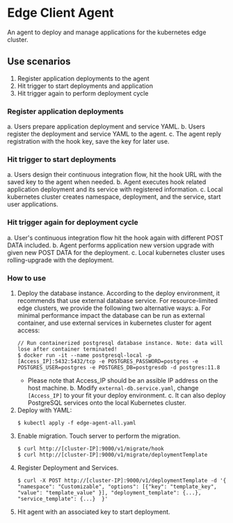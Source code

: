 Edge Client Agent
=================
An agent to deploy and manage applications for the kubernetes edge cluster.

## Use scenarios
1. Register application deployments to the agent
2. Hit trigger to start deployments and application
3. Hit trigger again to perform deployment cycle

### Register application deployments
a. Users prepare application deployment and service YAML.
b. Users register the deployment and service YAML to the agent.
c. The agent reply registration with the hook key, save the key for later use.

### Hit trigger to start deployments
a. Users design their continuous integration flow, hit the hook URL with the saved key to the agent when needed.
b. Agent executes hook related application deployment and its service with registered information.
c. Local kubernetes cluster creates namespace, deployment, and the service, start user applications.

### Hit trigger again for deployment cycle
a. User's continuous integration flow hit the hook again with different POST DATA included.
b. Agent performs application new version upgrade with given new POST DATA for the deployment.
c. Local kubernetes cluster uses rolling-upgrade with the deployment.

### How to use

1. Deploy the database instance. According to the deploy environment, it recommends that use external database service. For resource-limited edge clusters, we provide the following two alternative ways:
   a. For minimal performance impact the database can be run as external container, and use external services in kubernetes cluster for agent access:
	```=shell
	// Run containerized postgresql database instance. Note: data will lose after container terminated!
	$ docker run -it --name postgresql-local -p [Access_IP]:5432:5432/tcp -e POSTGRES_PASSWORD=postgres -e POSTGRES_USER=postgres -e POSTGRES_DB=postgresdb -d postgres:11.8
	```
	* Please note that Access_IP should be an assible IP address on the host machine.
   b. Modify `external-db.service.yaml`, change `[Access_IP]` to your fit your deploy environment.
   c. It can also deploy PostgreSQL services onto the local Kubernetes cluster.
2. Deploy with YAML:
   ```=shell
   $ kubectl apply -f edge-agent-all.yaml
   ```
3. Enable migration. Touch server to perform the migration.
   ```=shell
   $ curl http://[cluster-IP]:9000/v1/migrate/hook
   $ curl http://[cluster-IP]:9000/v1/migrate/deploymentTemplate
   ```
4. Register Deployment and Services.
   ```=shell
   $ curl -X POST http://[cluster-IP]:9000/v1/deploymentTemplate -d '{ "namespace": "Customizable", "options": [{"key": "template_key", "value": "template_value" }], "deployment_template": {...}, "service_template": {...}  }'
   ```
5. Hit agent with an associated key to start deployment.